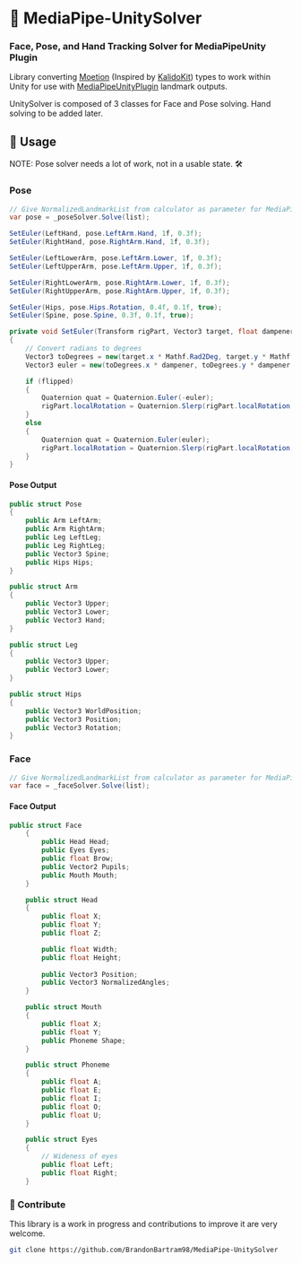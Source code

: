 # 🧮 MediaPipe-UnitySolver
### Face, Pose, and Hand Tracking Solver for MediaPipeUnity Plugin

Library converting [Moetion](https://github.com/vignetteapp/Moetion) (Inspired by [KalidoKit](https://github.com/yeemachine/kalidokit)) types to work within Unity for use with [MediaPipeUnityPlugin](https://github.com/homuler/MediaPipeUnityPlugin) landmark outputs.

UnitySolver is composed of 3 classes for Face and Pose solving. Hand solving to be added later.

## 🦆 Usage

NOTE: Pose solver needs a lot of work, not in a usable state. 🛠

### Pose
```c#
// Give NormalizedLandmarkList from calculator as parameter for MediaPipePoseSolver solve function
var pose = _poseSolver.Solve(list);

SetEuler(LeftHand, pose.LeftArm.Hand, 1f, 0.3f);
SetEuler(RightHand, pose.RightArm.Hand, 1f, 0.3f);

SetEuler(LeftLowerArm, pose.LeftArm.Lower, 1f, 0.3f);
SetEuler(LeftUpperArm, pose.LeftArm.Upper, 1f, 0.3f);

SetEuler(RightLowerArm, pose.RightArm.Lower, 1f, 0.3f);
SetEuler(RightUpperArm, pose.RightArm.Upper, 1f, 0.3f);

SetEuler(Hips, pose.Hips.Rotation, 0.4f, 0.1f, true);
SetEuler(Spine, pose.Spine, 0.3f, 0.1f, true);
```

```c#
private void SetEuler(Transform rigPart, Vector3 target, float dampener = 1, float lerpAmount = 0.3f, bool flipped = false)
{
    // Convert radians to degrees
    Vector3 toDegrees = new(target.x * Mathf.Rad2Deg, target.y * Mathf.Rad2Deg, target.z * Mathf.Rad2Deg);
    Vector3 euler = new(toDegrees.x * dampener, toDegrees.y * dampener, toDegrees.z * dampener);

    if (flipped)
    {
        Quaternion quat = Quaternion.Euler(-euler);
        rigPart.localRotation = Quaternion.Slerp(rigPart.localRotation, quat, lerpAmount);
    }
    else
    {
        Quaternion quat = Quaternion.Euler(euler);
        rigPart.localRotation = Quaternion.Slerp(rigPart.localRotation, quat, lerpAmount);
    }
}
```
#### Pose Output
```c#
public struct Pose
{
    public Arm LeftArm;
    public Arm RightArm;
    public Leg LeftLeg;
    public Leg RightLeg;
    public Vector3 Spine;
    public Hips Hips;
}

public struct Arm
{
    public Vector3 Upper;
    public Vector3 Lower;
    public Vector3 Hand;
}

public struct Leg
{
    public Vector3 Upper;
    public Vector3 Lower;
}

public struct Hips
{
    public Vector3 WorldPosition;
    public Vector3 Position;
    public Vector3 Rotation;
}
```
### Face
```c#
// Give NormalizedLandmarkList from calculator as parameter for MediaPipeFaceSolver solve function
var face = _faceSolver.Solve(list);
```
#### Face Output
```c#
public struct Face
    {
        public Head Head;
        public Eyes Eyes;
        public float Brow;
        public Vector2 Pupils;
        public Mouth Mouth;
    }

    public struct Head
    {
        public float X;
        public float Y;
        public float Z;

        public float Width;
        public float Height;
        
        public Vector3 Position;
        public Vector3 NormalizedAngles;
    }

    public struct Mouth
    {
        public float X;
        public float Y;
        public Phoneme Shape;
    }

    public struct Phoneme
    {
        public float A;
        public float E;
        public float I;
        public float O;
        public float U;
    }

    public struct Eyes
    {
        // Wideness of eyes
        public float Left;
        public float Right;
    }
```

### :ghost: Contribute
This library is a work in progress and contributions to improve it are very welcome.
```bash
git clone https://github.com/BrandonBartram98/MediaPipe-UnitySolver
```
